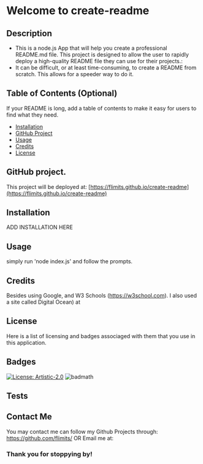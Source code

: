 # Welcome to create-readme
                        
## Description

- This is a node.js App that will help you create a professional README.md file. This project is designed to allow the user to rapidly deploy a high-quality README file they can use for their projects.:
- It can be difficult, or at least time-consuming, to create a README from scratch. This allows for a speeder way to do it.

## Table of Contents (Optional)

If your README is long, add a table of contents to make it easy for users to find what they need.

- [Installation](#installation)
- [GitHub Project](#github-project)
- [Usage](#usage)
- [Credits](#credits)
- [License](#license)

## GitHub project.

This project will be deployed at: [https://flimits.github.io/create-readme](https://flimits.github.io/create-readme)

## Installation

ADD INSTALLATION HERE

## Usage

simply run 'node index.js' and follow the prompts.

## Credits

Besides using Google, and W3 Schools (https://w3school.com). I also used a site called Digital Ocean) at 

## License

Here is a list of licensing and badges associaged with them that you use in this application.

## Badges

[![License: Artistic-2.0](https://img.shields.io/badge/License-Perl-0298c3.svg)](https://opensource.org/licenses/Artistic-2.0)
![badmath](https://img.shields.io/github/languages/top/lernantino/badmath)


## Tests


## Contact Me

You may contact me can follow my Github Projects  through:
<a href="https://github.com/flimits/">https://github.com/flimits/</a>
       OR
Email me at: <PUT YOUR EMAIL HERE>

### Thank you for stoppying by!
